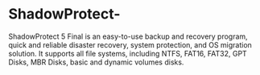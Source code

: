 # ShadowProtect-
ShadowProtect 5 Final is an easy-to-use backup and recovery program, quick and reliable disaster recovery, system protection, and OS migration solution. It supports all file systems, including NTFS, FAT16, FAT32, GPT Disks, MBR Disks, basic and dynamic volumes disks.
